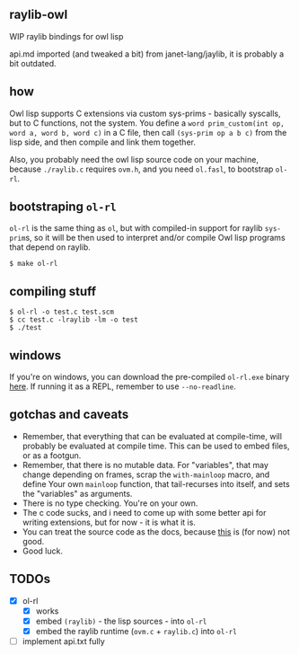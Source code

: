 ## raylib-owl

WIP raylib bindings for owl lisp

api.md imported (and tweaked a bit) from janet-lang/jaylib,
it is probably a bit outdated.

## how

Owl lisp supports C extensions via custom sys-prims - basically
syscalls, but to C functions, not the system. You define a
`word prim_custom(int op, word a, word b, word c)` in a C file,
then call `(sys-prim op a b c)` from the lisp side, and then compile 
and link them together.

Also, you probably need the owl lisp source code on your machine,
because `./raylib.c` requires `ovm.h`, and you need `ol.fasl`, to 
bootstrap `ol-rl`.

## bootstraping `ol-rl`

`ol-rl` is the same thing as `ol`, but with compiled-in support for
raylib `sys-prim`s, so it will be then used to interpret and/or
compile Owl lisp programs that depend on raylib.

```console
$ make ol-rl
```

## compiling stuff

```console
$ ol-rl -o test.c test.scm
$ cc test.c -lraylib -lm -o test
$ ./test
```

## windows

If you're on windows, you can download the pre-compiled `ol-rl.exe` binary
[here](https://pub.krzysckh.org/ol-rl.exe). If running it as a REPL, remember
to use `--no-readline`.

## gotchas and caveats

* Remember, that everything that can be evaluated at compile-time, will
  probably be evaluated at compile time. This can be used to embed files,
  or as a footgun.
* Remember, that there is no mutable data. For "variables", that may change
  depending on frames, scrap the `with-mainloop` macro, and define
  Your own `mainloop` function, that tail-recurses into itself, and
  sets the "variables" as arguments.
* There is no type checking. You're on your own.
* The c code sucks, and i need to come up with some better api for
  writing extensions, but for now - it is what it is.
* You can treat the source code as the docs, because
  [this](https://pub.krzysckh.org/raylib-owl.html) is (for now) not good.
* Good luck.

## TODOs
  * [x] ol-rl
    * [x] works
    * [x] embed `(raylib)` - the lisp sources - into `ol-rl`
    * [x] embed the raylib runtime (`ovm.c` + `raylib.c`) into `ol-rl`
  * [ ] implement api.txt fully
